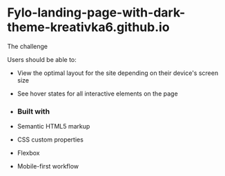 # Fylo-landing-page-with-dark-theme-kreativka6.github.io
The challenge

Users should be able to:

- View the optimal layout for the site depending on their device's screen size
- See hover states for all interactive elements on the page
- ### Built with

- Semantic HTML5 markup
- CSS custom properties
- Flexbox
- Mobile-first workflow
